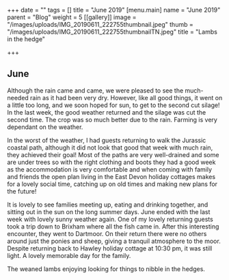 +++
date = ""
tags = []
title = "June 2019"
[menu.main]
name = "June  2019"
parent = "Blog"
weight = 5
[[gallery]]
image = "/images/uploads/IMG_20190611_222755thumbnail.jpeg"
thumb = "/images/uploads/IMG_20190611_222755thumbnailTN.jpeg"
title = "Lambs in the hedge"

+++
## June 

Although the rain came and came, we were pleased to see the much-needed rain as it had been very dry. However, like all good things, it went on a little too long, and we soon hoped for sun, to get to the second cut silage! In the last week, the good weather returned and the silage was cut the second time. The crop was so much better due to the rain. Farming is very dependant on the weather.

In the worst of the weather, I had guests returning to walk the Jurassic coastal path, although it did not look that good that week with much rain, they achieved their goal! Most of the paths are very well-drained and some are under trees so with the right clothing and boots they had a good week as the accommodation is very comfortable and when coming with family and friends the open plan living in the East Devon holiday cottages makes for a lovely social time, catching up on old times and making new plans for the future!

It is lovely to see families meeting up, eating and drinking together, and sitting out in the sun on the long summer days. June ended with the last week with lovely sunny weather again. One of my lovely returning guests took a trip down to Brixham where all the fish came in. After this interesting encounter, they went to Dartmoor. On their return there were no others around just the ponies and sheep, giving a tranquil atmosphere to the moor. Despite returning back to Hawley holiday cottage at 10:30 pm, it was still light. A lovely memorable day for the family.

The weaned lambs enjoying looking for things to nibble in the hedges.